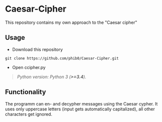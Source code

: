 # Caesar-Cipher
This repository contains my own approach to the "Caesar cipher"

## Usage

- Download this repository
```
git clone https://github.com/phib0/Caesar-Cipher.git
```
- Open ccipher.py

> *Python version: Python 3 (**>=3.4**).*

## Functionality

The programm can en- and decypher messages using the Caesar cypher.
It uses only uppercase letters (input gets automatically capitalized), all other characters get ignored.

